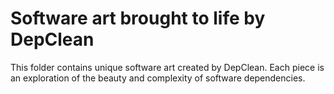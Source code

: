# Software art brought to life by DepClean

This folder contains unique software art created by DepClean. 
Each piece is an exploration of the beauty and complexity of software dependencies.